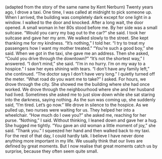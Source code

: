 (adapted from the story of the same name by Kent Nerburn)
Twenty years ago, I drove a taxi. One time, I was called at midnight to pick someone up. When I arrived, the building was completely dark except for one light in a window.
I walked to the door and knocked. After a long wait, the door opened. A small woman in her 80s stood before me. By her side was a small suitcase.
“Would you carry my bag out to the car?” she said. I took her suitcase and gave her my arm. We walked slowly to the street. She kept thanking me for my kindness.
“It’s nothing,” I told her. “I try to treat my passengers how I want my mother treated.”
“You’re such a good boy,” she said. When we got in the taxi, she gave me an address. Then she asked, “Could you drive through the downtown?”
“It’s not the shortest way,” I answered.
“I don’t mind,” she said. “I’m in no hurry. I’m on my way to a hospice.”
I saw her eyes shining with tears.
“I don’t have any family left,” she continued. “The doctor says I don’t have very long.”
I quietly turned off the meter. “What road do you want me to take?” I asked.
For hours, we drove through the city. She showed me the building where she had once worked. We drove through the neighbourhood where she and her husband had lived. Sometimes she asked me to just slow down while she sat staring into the darkness, saying nothing.
As the sun was coming up, she suddenly said, “I’m tired. Let’s go now.”
We drove in silence to the hospice. As we pulled up, two nurses were waiting for us. They helped her into a wheelchair.
“How much do I owe you?” she asked me, reaching for her purse.
“Nothing,” I said. Without thinking, I leaned down and gave her a hug. She hugged me tightly.
“You gave an old woman a little moment of joy,” she said. “Thank you.”
I squeezed her hand and then walked back to my taxi. For the rest of that day, I could hardly talk.
I believe I have never done anything more important in my life. We usually think that our lives are defined by great moments. But I now realise that great moments catch us by surprise, because they often seem quite small.